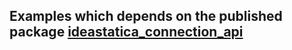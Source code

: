 ## Examples which depends on the published package [ideastatica_connection_api](https://pypi.org/project/ideastatica-connection-api/)

